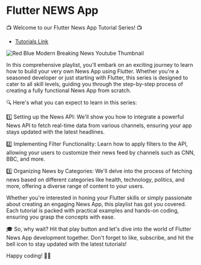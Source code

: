# Flutter NEWS App

📺 Welcome to our Flutter News App Tutorial Series! 📺

- [Tutorials Link](https://docs.flutter.dev/get-started/codelab](https://www.youtube.com/playlist?list=PLFyjjoCMAPtxqRXnxePHR3gxmqSwVYMYv))

![Red Blue Modern Breaking News Youtube Thumbnail](https://github.com/axiftaj/Flutter-News-App/assets/47206155/0e017f06-b37d-40cf-88c4-4db9b62d9c66)


In this comprehensive playlist, you'll embark on an exciting journey to learn how to build your very own News App using Flutter. Whether you're a seasoned developer or just starting with Flutter, this series is designed to cater to all skill levels, guiding you through the step-by-step process of creating a fully functional News App from scratch.

🔍 Here's what you can expect to learn in this series:

1️⃣ Setting up the News API: We'll show you how to integrate a powerful News API to fetch real-time data from various channels, ensuring your app stays updated with the latest headlines.

2️⃣ Implementing Filter Functionality: Learn how to apply filters to the API, allowing your users to customize their news feed by channels such as CNN, BBC, and more.

3️⃣ Organizing News by Categories: We'll delve into the process of fetching news based on different categories like health, technology, politics, and more, offering a diverse range of content to your users.

Whether you're interested in honing your Flutter skills or simply passionate about creating an engaging News App, this playlist has got you covered. Each tutorial is packed with practical examples and hands-on coding, ensuring you grasp the concepts with ease.

🎓 So, why wait? Hit that play button and let's dive into the world of Flutter News App development together. Don't forget to like, subscribe, and hit the bell icon to stay updated with the latest tutorials!

Happy coding! 🚀📰
